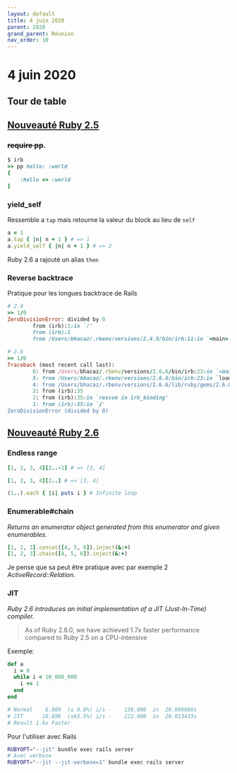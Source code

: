 ```yaml
---
layout: default
title: 4 juin 2020
parent: 2020
grand_parent: Réunion
nav_order: 10
---
```


# 4 juin 2020

## Tour de table

## [Nouveauté Ruby 2.5](https://www.ruby-lang.org/en/news/2017/12/25/ruby-2-5-0-released/)

### ~~require pp~~.

```ruby
$ irb
>> pp hello: :world
{
    :hello => :world
}
```

### yield_self

Ressemble a `tap` mais retourne la valeur du block au lieu de `self`

```ruby
a = 1
a.tap { |n| n + 1 } # => 1
a.yield_self { |n| n + 1 } # => 2
```

Ruby 2.6 a rajouté un alias `then`

### Reverse backtrace

Pratique pour les longues backtrace de Rails

```ruby
# 2.4
>> 1/0
ZeroDivisionError: divided by 0
        from (irb):1:in `/'
        from (irb):1
        from /Users/bhacaz/.rbenv/versions/2.4.9/bin/irb:11:in `<main>'
```

```ruby
# 2.6
>> 1/0
Traceback (most recent call last):
        6: from /Users/bhacaz/.rbenv/versions/2.6.6/bin/irb:23:in `<main>'
        5: from /Users/bhacaz/.rbenv/versions/2.6.6/bin/irb:23:in `load'
        4: from /Users/bhacaz/.rbenv/versions/2.6.6/lib/ruby/gems/2.6.0/gems/irb-1.0.0/exe/irb:11:in `<top (required)>'
        3: from (irb):35
        2: from (irb):35:in `rescue in irb_binding'
        1: from (irb):35:in `/'
ZeroDivisionError (divided by 0)
```

## [Nouveauté Ruby 2.6](https://www.ruby-lang.org/en/news/2018/12/25/ruby-2-6-0-released/)

### Endless range

```ruby
[1, 2, 3, 4][2..-1] # => [3, 4]

[1, 2, 3, 4][2..] # => [3, 4]

(1..).each { |i| puts i } # Infinite loop
```

### Enumerable#chain

*Returns an enumerator object generated from this enumerator and given enumerables.*

```ruby
[1, 2, 3].concat([4, 5, 6]).inject(&:+)
[1, 2, 3].chain([4, 5, 6]).inject(&:+)
```

Je pense que sa peut être pratique avec par exemple 2 *ActiveRecord::Relation*.

### JIT

*Ruby 2.6 introduces an initial implementation of a JIT (Just-In-Time) compiler.*

> As of Ruby 2.6.0, we have achieved 1.7x faster performance compared to Ruby 2.5 on a CPU-intensive

Exemple: 

```ruby
def a
  i = 0
  while i < 10_000_000
    i += 1
  end
end

# Normal    6.869  (± 0.0%) i/s -    138.000  in  20.096886s
# JIT      18.896  (±63.5%) i/s -    222.000  in  20.013433s
# Result 1.6x Faster
```

Pour l'utiliser avec Rails

```sh
RUBYOPT="--jit" bundle exec rails server
# Avec verbose
RUBYOPT="--jit --jit-verbose=1" bundle exec rails server
```



